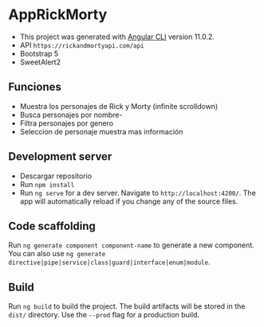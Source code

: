 # AppRickMorty

- This project was generated with [Angular CLI](https://github.com/angular/angular-cli) version 11.0.2.
- API `https://rickandmortyapi.com/api` 
- Bootstrap 5
- SweetAlert2

## Funciones
- Muestra los personajes de Rick y Morty (infinite scrolldown)
- Busca personajes por nombre-
- Filtra personajes por genero
- Seleccion de personaje muestra mas información

## Development server

- Descargar repositorio
- Run `npm install`
- Run `ng serve` for a dev server. Navigate to `http://localhost:4200/`. The app will automatically reload if you change any of the source files.

## Code scaffolding

Run `ng generate component component-name` to generate a new component. You can also use `ng generate directive|pipe|service|class|guard|interface|enum|module`.

## Build

Run `ng build` to build the project. The build artifacts will be stored in the `dist/` directory. Use the `--prod` flag for a production build.


